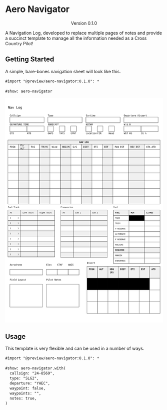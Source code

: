# Aero Navigator
<div align="center">Version 0.1.0</div>

A Navigation Log, developed to replace multiple pages of notes and provide a succinct template to manage all the information needed as a Cross Country Pilot!

## Getting Started

A simple, bare-bones navigation sheet will look like this.

```typ
#import "@preview/aero-navigator:0.1.0": *

#show: aero-navigator
```

<picture>
  <img src="./thumbnail.svg">
</picture>

## Usage

This template is very flexible and can be used in a number of ways.

```typ
#import "@preview/aero-navigator:0.1.0": *

#show: aero-navigator.with(
  callsign: "24-8569",
  type: "SLG2",
  departure: "YHEC",
  waypoint: false,
  waypoints: "",
  notes: true,
)
```
